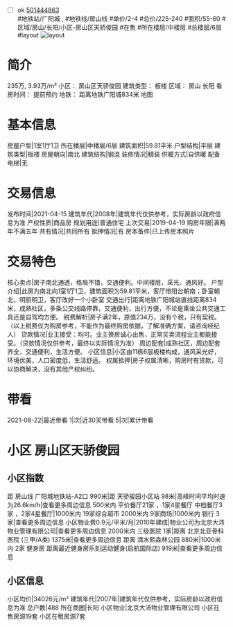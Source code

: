 - [ ] ok [501444863](https://bj.5i5j.com/ershoufang/501444863.html)  
 #地铁站/广阳城 ,  #地铁线/房山线
#单价/2-4 #总价/225-240 #面积/55-60   #区域/房山/长阳/小区-房山区天骄俊园 #在售 #所在楼层/中楼层 #总楼层/6层 #layout 
![layout](http://image2a.5i5j.com/bdir/layout/485515.jpg_P5.jpg) 
# 简介 
 235万,  3.93万/m² 
小区： 房山区天骄俊园
建筑类型： 板楼
区域： 房山 长阳
看房时间： 提前预约
地铁： 距离地铁广阳城834米 地图
# 基本信息 
 房屋户型|1室1厅1卫
所在楼层|中楼层/6层
建筑面积|59.81平米
户型结构|平层
建筑类型|板楼
房屋朝向|南北
建筑结构|钢混
装修情况|精装
供暖方式|自供暖
配备电梯|无
# 交易信息 
 发布时间|2021-04-15
建筑年代|2008年|建筑年代仅供参考，实际房龄以政府信息为准
产权性质|商品房
规划用途|普通住宅
上次交易|2019-04-19
购房年限|满两年不满五年
共有情况|共同所有
抵押情况|有
房本备件|已上传房本照片
# 交易特色 
 核心卖点|房子南北通透，格局不错，交通便利。中间楼层，采光、通风好。
户型介绍|此房为南北向1室1厅1卫，建筑面积为59.81平米，客厅带阳台朝南；卧室朝北，明厨明卫，客厅改好一个小卧室
交通出行|距离地铁广阳城站直线距离834米，成熟社区，多条公交线路停靠，交通便利，出行方便，不论是乘坐公共交通工具还是自驾均方便。
税费解析|房子满2年，原值234万，没有个税，只有契税。（以上税费仅为购房参考，不能作为最终购房依据，了解准确方案，请咨询经纪人）
贷款情况|业主接受：均可。业主换房诚心出售，正常买卖流程业主都能接受。（贷款情况仅供参考，最终以实际情况为准）
周边配套|成熟社区，周边配套齐全，交通便利，生活方便。
小区信息|小区由11栋6层板楼构成，通风采光好，环境优美，人口密度低，生活舒适。
权属抵押|房子权属清晰，购房时有贷款，可以协商解决，没有其他产权纠纷。
# 带看 
 2021-08-22|最近带看	 1|次|近30天带看	 5|次|累计带看
# 小区 房山区天骄俊园
## 小区指数 
 距 房山线 广阳城地铁站-A2口 990米|距 天骄骏园小区站 98米|高峰时间平均时速为26.6km/h|查看更多周边信息
500米内 平价餐厅21家 ，1家4星餐厅
中档餐厅3家 ，2家4星餐厅|1000米内 19家综合超市
2000米内 9家商场|1000米内 银行 3家|查看更多周边信息
小区物业费0.9元/平米/月|2010年建成|物业公司为北京大沛物业管理有限公司|查看更多周边信息
2000米内 三级医院 1家|距离 北京北亚骨科医院 (三甲/A类) 1375米|查看更多周边信息
距离 清水熙森林公园 880米|1000米内 2家 健身房
距离最近健身房乐刻运动健身(启航国际店) 919米|查看更多周边信息
## 小区信息 
 小区均价|34026元/m²
建筑年代|2007年|建筑年代仅供参考，实际房龄以政府信息为准
总户数|488
所在商圈|长阳
小区物业|北京大沛物业管理有限公司
小区在售房源19套
小区在租房源7套
